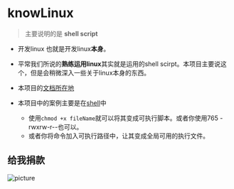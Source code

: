 # knowLinux

> 主要说明的是 **shell script**

- 开发linux 也就是开发linux**本身**。

- 平常我们所说的**熟练运用linux**其实就是运用的shell scirpt。本项目主要说这个，但是会稍微深入一些关于linux本身的东西。

-  本项目的[文档所在地](./doc/summary.md)

-  本项目中的案例主要是在[shell](./shell/summary.md)中
   - 使用`chmod +x fileName`就可以将其变成可执行脚本。或者你使用765 -rwxrw-r--也可以。
   - 或者你将命令加入可执行路径中，让其变成全局可用的执行文件。

## 给我捐款

![picture](https://github.com/ThomasHuke/donate/blob/master/things.png)
